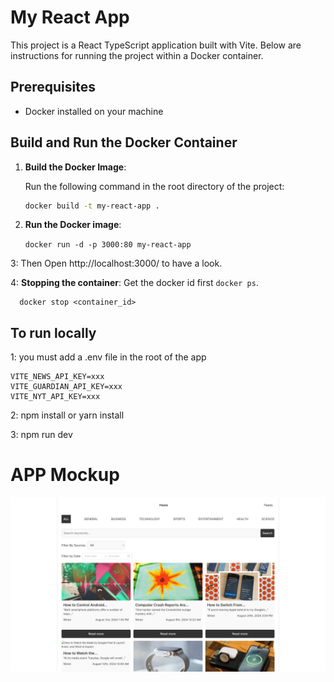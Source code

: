 # My React App

This project is a React TypeScript application built with Vite. Below are instructions for running the project within a Docker container.

## Prerequisites

- Docker installed on your machine

## Build and Run the Docker Container

1. **Build the Docker Image**:

   Run the following command in the root directory of the project:

   ```bash
   docker build -t my-react-app .

   ```

2. **Run the Docker image**:

   `docker run -d -p 3000:80 my-react-app`

3: Then Open http://localhost:3000/
to have a look.

4: **Stopping the container**:
Get the docker id first
`docker ps`.

      docker stop <container_id>

## To run locally

1: you must add a .env file in the root of the app

```
VITE_NEWS_API_KEY=xxx
VITE_GUARDIAN_API_KEY=xxx
VITE_NYT_API_KEY=xxx
```

2: npm install or yarn install

3: npm run dev

# APP Mockup

![App Mockup](./public/appmockup.png)

